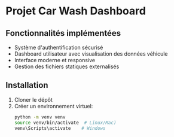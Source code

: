 # Projet Car Wash Dashboard

## Fonctionnalités implémentées
- Système d'authentification sécurisé
- Dashboard utilisateur avec visualisation des données véhicule
- Interface moderne et responsive
- Gestion des fichiers statiques externalisés

## Installation
1. Cloner le dépôt
2. Créer un environnement virtuel:
   ```bash
   python -m venv venv
   source venv/bin/activate  # Linux/Mac)
   venv\Scripts\activate    # Windows